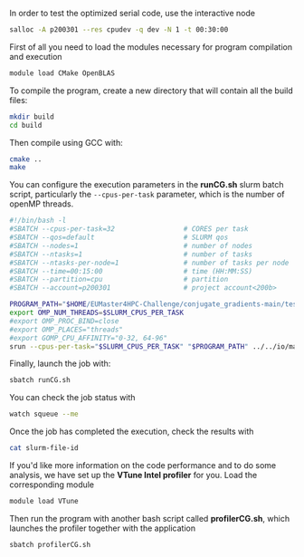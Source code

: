 In order to test the optimized serial code, use the interactive node
``` bash
salloc -A p200301 --res cpudev -q dev -N 1 -t 00:30:00
```

First of all you need to load the modules necessary for program compilation and execution
``` bash
module load CMake OpenBLAS
```

To compile the program, create a new directory that will contain all the build files:

``` bash
mkdir build
cd build
```
Then compile using GCC with:

``` bash
cmake ..
make
```

You can configure the execution parameters in the **runCG.sh** slurm batch script, particularly the `--cpus-per-task` parameter, which is the number of openMP threads.

``` sh
#!/bin/bash -l
#SBATCH --cpus-per-task=32                 # CORES per task
#SBATCH --qos=default                      # SLURM qos
#SBATCH --nodes=1                          # number of nodes
#SBATCH --ntasks=1                         # number of tasks
#SBATCH --ntasks-per-node=1                # number of tasks per node
#SBATCH --time=00:15:00                    # time (HH:MM:SS)
#SBATCH --partition=cpu                    # partition
#SBATCH --account=p200301                  # project account<200b>

PROGRAM_PATH="$HOME/EUMaster4HPC-Challenge/conjugate_gradients-main/test/testOMP/build/mainOmp"
export OMP_NUM_THREADS=$SLURM_CPUS_PER_TASK
#export OMP_PROC_BIND=close
#export OMP_PLACES="threads"
#export GOMP_CPU_AFFINITY="0-32, 64-96"
srun --cpus-per-task="$SLURM_CPUS_PER_TASK" "$PROGRAM_PATH" ../../io/matrix.bin ../../io/rhs.bin ../../io/sol.bin
```
Finally, launch the job with:

``` bash
sbatch runCG.sh
```

You can check the job status with 

``` bash
watch squeue --me
```

Once the job has completed the execution, check the results with

``` bash
cat slurm-file-id
```

If you'd like more information on the code performance and to do some analysis, we have set up the **VTune Intel profiler** for you. Load the corresponding module
``` bash
module load VTune
```

Then run the program with another bash script called **profilerCG.sh**, which launches the profiler together with the application
``` bash
sbatch profilerCG.sh
```